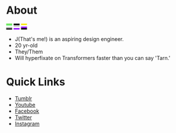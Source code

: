 # About

![Aromantic Flag](/aromantic-16x16.png)
![Asexual Flag](/asexual-16x16.png)
![Nonbinary Flag](/nonbinary-16x16.png)

* J(That's me!) is an aspiring design engineer.
* 20 yr-old
* They/Them
* Will hyperfixate on Transformers faster than you can say 'Tarn.'
# Quick Links
* [Tumblr](https://www.nightstrikethereaper.tumblr.com)
* [Youtube]()
* [Facebook](https://www.facebook.com/TerminusIndustries)
* [Twitter](https://www.twitter.com/terminus_ind)
* [Instagram](https://www.instagram.com/terminus-industries)
